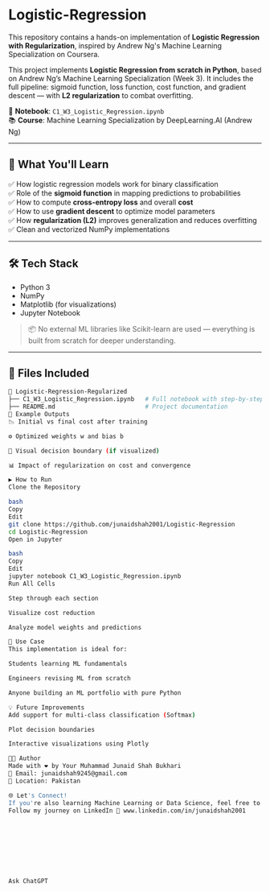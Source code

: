 # Logistic-Regression
This repository contains a hands-on implementation of **Logistic Regression with Regularization**, inspired by Andrew Ng's Machine Learning Specialization on Coursera.

This project implements **Logistic Regression from scratch in Python**, based on Andrew Ng’s Machine Learning Specialization (Week 3). It includes the full pipeline: sigmoid function, loss function, cost function, and gradient descent — with **L2 regularization** to combat overfitting.

📘 **Notebook**: `C1_W3_Logistic_Regression.ipynb`  
📚 **Course**: Machine Learning Specialization by DeepLearning.AI (Andrew Ng)

---

## 🚀 What You'll Learn

✅ How logistic regression models work for binary classification  
✅ Role of the **sigmoid function** in mapping predictions to probabilities  
✅ How to compute **cross-entropy loss** and overall **cost**  
✅ How to use **gradient descent** to optimize model parameters  
✅ How **regularization (L2)** improves generalization and reduces overfitting  
✅ Clean and vectorized NumPy implementations  

---

## 🛠️ Tech Stack

- Python 3
- NumPy
- Matplotlib (for visualizations)
- Jupyter Notebook

> 📦 No external ML libraries like Scikit-learn are used — everything is built from scratch for deeper understanding.

---

## 📁 Files Included

```bash
📂 Logistic-Regression-Regularized
├── C1_W3_Logistic_Regression.ipynb   # Full notebook with step-by-step implementation
├── README.md                         # Project documentation
📸 Example Outputs
📉 Initial vs final cost after training

⚙️ Optimized weights w and bias b

🧠 Visual decision boundary (if visualized)

📊 Impact of regularization on cost and convergence

▶️ How to Run
Clone the Repository

bash
Copy
Edit
git clone https://github.com/junaidshah2001/Logistic-Regression
cd Logistic-Regression
Open in Jupyter

bash
Copy
Edit
jupyter notebook C1_W3_Logistic_Regression.ipynb
Run All Cells

Step through each section

Visualize cost reduction

Analyze model weights and predictions

📌 Use Case
This implementation is ideal for:

Students learning ML fundamentals

Engineers revising ML from scratch

Anyone building an ML portfolio with pure Python

💡 Future Improvements
Add support for multi-class classification (Softmax)

Plot decision boundaries

Interactive visualizations using Plotly

👨‍💻 Author
Made with ❤️ by Your Muhammad Junaid Shah Bukhari
📧 Email: junaidshah9245@gmail.com
📍 Location: Pakistan

🌐 Let's Connect!
If you're also learning Machine Learning or Data Science, feel free to connect or collaborate!
Follow my journey on LinkedIn 🚀 www.linkedin.com/in/junaidshah2001









Ask ChatGPT
